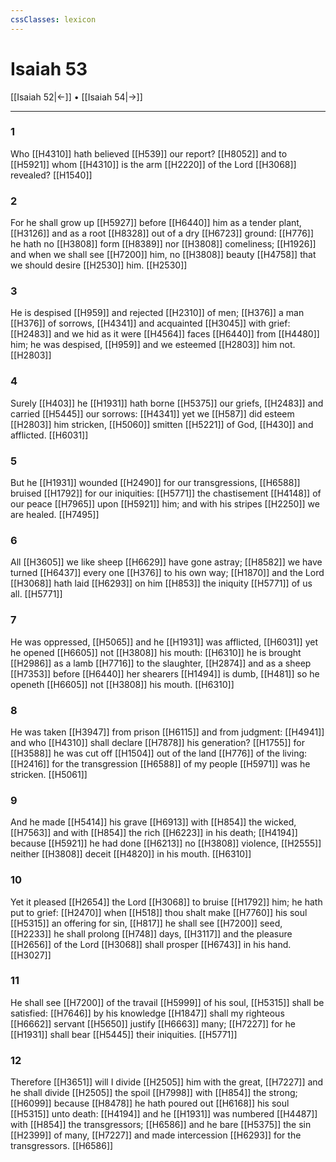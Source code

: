 ```yaml
---
cssClasses: lexicon
---
```

# Isaiah 53

[[Isaiah 52|←]] • [[Isaiah 54|→]]

---

### 1
Who [[H4310]] hath believed [[H539]] our report? [[H8052]] and to [[H5921]] whom [[H4310]] is the arm [[H2220]] of the Lord [[H3068]] revealed? [[H1540]]

### 2
For he shall grow up [[H5927]] before [[H6440]] him as a tender plant, [[H3126]] and as a root [[H8328]] out of a dry [[H6723]] ground: [[H776]] he hath no [[H3808]] form [[H8389]] nor [[H3808]] comeliness; [[H1926]] and when we shall see [[H7200]] him, no [[H3808]] beauty [[H4758]] that we should desire [[H2530]] him. [[H2530]]

### 3
He is despised [[H959]] and rejected [[H2310]] of men; [[H376]] a man [[H376]] of sorrows, [[H4341]] and acquainted [[H3045]] with grief: [[H2483]] and we hid as it were [[H4564]] faces [[H6440]] from [[H4480]] him; he was despised, [[H959]] and we esteemed [[H2803]] him not. [[H2803]]

### 4
Surely [[H403]] he [[H1931]] hath borne [[H5375]] our griefs, [[H2483]] and carried [[H5445]] our sorrows: [[H4341]] yet we [[H587]] did esteem [[H2803]] him stricken, [[H5060]] smitten [[H5221]] of God, [[H430]] and afflicted. [[H6031]]

### 5
But he [[H1931]] wounded [[H2490]] for our transgressions, [[H6588]] bruised [[H1792]] for our iniquities: [[H5771]] the chastisement [[H4148]] of our peace [[H7965]] upon [[H5921]] him; and with his stripes [[H2250]] we are healed. [[H7495]]

### 6
All [[H3605]] we like sheep [[H6629]] have gone astray; [[H8582]] we have turned [[H6437]] every one [[H376]] to his own way; [[H1870]] and the Lord [[H3068]] hath laid [[H6293]]  on him [[H853]] the iniquity [[H5771]] of us all. [[H5771]]

### 7
He was oppressed, [[H5065]] and he [[H1931]] was afflicted, [[H6031]] yet he opened [[H6605]] not [[H3808]] his mouth: [[H6310]] he is brought [[H2986]] as a lamb [[H7716]] to the slaughter, [[H2874]] and as a sheep [[H7353]] before [[H6440]] her shearers [[H1494]] is dumb, [[H481]] so he openeth [[H6605]] not [[H3808]] his mouth. [[H6310]]

### 8
He was taken [[H3947]] from prison [[H6115]] and from judgment: [[H4941]] and who [[H4310]] shall declare [[H7878]] his generation? [[H1755]] for [[H3588]] he was cut off [[H1504]] out of the land [[H776]] of the living: [[H2416]] for the transgression [[H6588]] of my people [[H5971]] was he stricken. [[H5061]]

### 9
And he made [[H5414]] his grave [[H6913]] with [[H854]] the wicked, [[H7563]] and with [[H854]] the rich [[H6223]] in his death; [[H4194]] because [[H5921]] he had done [[H6213]] no [[H3808]] violence, [[H2555]] neither [[H3808]] deceit [[H4820]] in his mouth. [[H6310]]

### 10
Yet it pleased [[H2654]] the Lord [[H3068]] to bruise [[H1792]] him; he hath put to grief: [[H2470]] when [[H518]] thou shalt make [[H7760]] his soul [[H5315]] an offering for sin, [[H817]] he shall see [[H7200]] seed, [[H2233]] he shall prolong [[H748]] days, [[H3117]] and the pleasure [[H2656]] of the Lord [[H3068]] shall prosper [[H6743]] in his hand. [[H3027]]

### 11
He shall see [[H7200]] of the travail [[H5999]] of his soul, [[H5315]] shall be satisfied: [[H7646]] by his knowledge [[H1847]] shall my righteous [[H6662]] servant [[H5650]] justify [[H6663]] many; [[H7227]] for he [[H1931]] shall bear [[H5445]] their iniquities. [[H5771]]

### 12
Therefore [[H3651]] will I divide [[H2505]] him with the great, [[H7227]] and he shall divide [[H2505]] the spoil [[H7998]] with [[H854]] the strong; [[H6099]] because [[H8478]] he hath poured out [[H6168]] his soul [[H5315]] unto death: [[H4194]] and he [[H1931]] was numbered [[H4487]] with [[H854]] the transgressors; [[H6586]] and he bare [[H5375]] the sin [[H2399]] of many, [[H7227]] and made intercession [[H6293]] for the transgressors. [[H6586]]